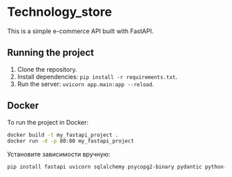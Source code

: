 # Technology_store

This is a simple e-commerce API built with FastAPI.

## Running the project

1. Clone the repository.
2. Install dependencies: `pip install -r requirements.txt`.
3. Run the server: `uvicorn app.main:app --reload`.

## Docker

To run the project in Docker:

```bash
docker build -t my_fastapi_project .
docker run -d -p 80:80 my_fastapi_project
```

Установите зависимости вручную:
```bash
pip install fastapi uvicorn sqlalchemy psycopg2-binary pydantic python-jose[cryptography] passlib python-multipart pydantic-settings pip install pytest email-validator
```
